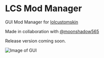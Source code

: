 # LCS Mod Manager
GUI Mod Manager for [lolcustomskin](https://github.com/moonshadow565/lolcustomskin)

Made in collaboration with [@moonshadow565](https://github.com/moonshadow565)

Release version coming soon.

![Image of GUI](https://i.imgur.com/k4OLWXk.png)
